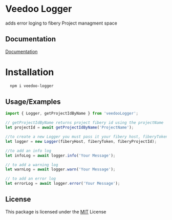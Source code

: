# Veedoo Logger

adds error loging to fibery Project managment space

## Documentation

[Documentation](https://veedoo.fibery.io/Project_Management/Project/Everyrun-156/Fibery-connect-monitoring-system-to-website-Everyrun.world-695)

# Installation

```bash
  npm i veedoo-logger
```

## Usage/Examples

```javascript
import { Logger, getProjectIdByName } from 'veedooLogger';

// getProjectIdByName returns project fibery id using the projectName
let projectId = await getProjectIdByName('ProjectName');

//to create a new Logger you must pass it your fibery host, fiberyToken and projectId
let logger = new Logger(fiberyHost, fiberyToken, fiberyProjectId);

//to add an info log
let infoLog = await logger.info('Your Message');

// to add a warning log
let warnLog = await logger.warn('Your Message');

// to add an error log
let errorLog = await logger.error('Your Message');
```

## License

This package is licensed under the [MIT](https://choosealicense.com/licenses/mit/) License
